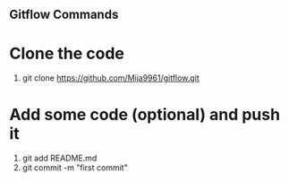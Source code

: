 ## Gitflow Commands
# Clone the code
1. git clone https://github.com/Mija9961/gitflow.git
# Add some code (optional) and push it
1. git add README.md
2. git commit -m "first commit"